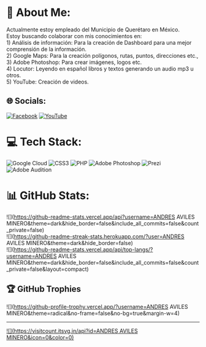# 💫 About Me:
Actualmente estoy empleado del Municipio de Querétaro en México.<br> Estoy buscando colaborar con mis conocimientos en: <br>1)	    Análisis de información: Para la creación de Dashboard para una mejor comprensión de la información.<br>2)	Google Maps: Para la creación polígonos, rutas, puntos, direcciones etc., <br>3)	Adobe Photoshop: Para crear imágenes, logos etc.<br>4)	Locutor: Leyendo en español libros y textos generando un audio mp3 u otros.<br>5)	YouTube: Creación de videos.<br>


## 🌐 Socials:
[![Facebook](https://img.shields.io/badge/Facebook-%231877F2.svg?logo=Facebook&logoColor=white)](https://facebook.com/https://www.facebook.com/andy.aaaamm) [![YouTube](https://img.shields.io/badge/YouTube-%23FF0000.svg?logo=YouTube&logoColor=white)](https://youtube.com/@https://studio.youtube.com/channel/UCLm8LRjSzSRlVJ9SpAMe-Kw/videos/upload?filter=%5B%5D&sort=%7B%22columnType%22%3A%22date%22%2C%22sortOrder%22%3A%22DESCENDING%22%7D) 

# 💻 Tech Stack:
![Google Cloud](https://img.shields.io/badge/Google%20Cloud-%234285F4.svg?style=for-the-badge&logo=google-cloud&logoColor=white) ![CSS3](https://img.shields.io/badge/css3-%231572B6.svg?style=for-the-badge&logo=css3&logoColor=white) ![PHP](https://img.shields.io/badge/php-%23777BB4.svg?style=for-the-badge&logo=php&logoColor=white) ![Adobe Photoshop](https://img.shields.io/badge/adobephotoshop-%2331A8FF.svg?style=for-the-badge&logo=adobephotoshop&logoColor=white) ![Prezi](https://img.shields.io/badge/Prezi-%23000000.svg?style=for-the-badge&logo=Prezi&logoColor=white) ![Adobe Audition](https://img.shields.io/badge/Adobe%20Audition-9999FF.svg?style=for-the-badge&logo=Adobe%20Audition&logoColor=white)
# 📊 GitHub Stats:
![](https://github-readme-stats.vercel.app/api?username=ANDRES AVILES MINERO&theme=dark&hide_border=false&include_all_commits=false&count_private=false)<br/>
![](https://github-readme-streak-stats.herokuapp.com/?user=ANDRES AVILES MINERO&theme=dark&hide_border=false)<br/>
![](https://github-readme-stats.vercel.app/api/top-langs/?username=ANDRES AVILES MINERO&theme=dark&hide_border=false&include_all_commits=false&count_private=false&layout=compact)

## 🏆 GitHub Trophies
![](https://github-profile-trophy.vercel.app/?username=ANDRES AVILES MINERO&theme=radical&no-frame=false&no-bg=true&margin-w=4)

---
[![](https://visitcount.itsvg.in/api?id=ANDRES AVILES MINERO&icon=0&color=0)](https://visitcount.itsvg.in)

<!-- Proudly created with GPRM ( https://gprm.itsvg.in ) -->
